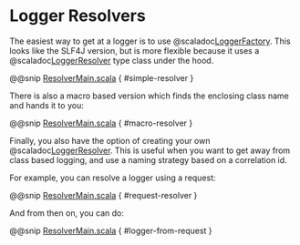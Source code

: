 # Logger Resolvers

The easiest way to get at a logger is to use @scaladoc[LoggerFactory](com.tersesystems.blindsight.LoggerFactory$).  This looks like the SLF4J version, but is more flexible because it uses a @scaladoc[LoggerResolver](com.tersesystems.blindsight.LoggerResolver) type class under the hood.

@@snip [ResolverMain.scala](../../../test/scala/example/resolvers/ResolverMain.scala) { #simple-resolver }

There is also a macro based version which finds the enclosing class name and hands it to you:

@@snip [ResolverMain.scala](../../../test/scala/example/resolvers/ResolverMain.scala) { #macro-resolver }

Finally, you also have the option of creating your own @scaladoc[LoggerResolver](com.tersesystems.blindsight.LoggerResolver).  This is useful when you want to get away from class based logging, and use a naming strategy based on a correlation id.

For example, you can resolve a logger using a request:

@@snip [ResolverMain.scala](../../../test/scala/example/resolvers/ResolverMain.scala) { #request-resolver }

And from then on, you can do:

@@snip [ResolverMain.scala](../../../test/scala/example/resolvers/ResolverMain.scala) { #logger-from-request }

